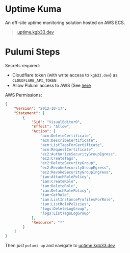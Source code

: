 # Uptime Kuma

An off-site uptime monitoring solution hosted on AWS ECS.

> [uptime.kgb33.dev](https://uptime.kgb33.dev/)

# Pulumi Steps

Secrets required:
  - Cloudflare token (with write access to `kgb33.dev`) as `CLOUDFLARE_API_TOKEN`
  - Allow Pulumi access to AWS (See [here](https://www.pulumi.com/docs/clouds/aws/get-started/begin/#configure-pulumi-to-access-your-aws-account)

AWS Permissions:

```json
{
    "Version": "2012-10-17",
    "Statement": [
        {
            "Sid": "VisualEditor0",
            "Effect": "Allow",
            "Action": [
                "acm:DeleteCertificate",
                "acm:DescribeCertificate",
                "acm:ListTagsForCertificate",
                "acm:RequestCertificate",
                "ec2:AuthorizeSecurityGroupEgress",
                "ec2:CreateTags",
                "ec2:DeleteSecurityGroup",
                "ec2:RevokeSecurityGroupEgress",
                "ec2:RevokeSecurityGroupIngress",
                "iam:AttachRolePolicy",
                "iam:CreateRole",
                "iam:DeleteRole",
                "iam:DetachRolePolicy",
                "iam:GetRole",
                "iam:ListInstanceProfilesForRole",
                "iam:ListRolePolicies",
                "logs:DeleteLogGroup",
                "logs:ListTagsLogGroup"
            ],
            "Resource": "*"
        }
    ]
}
```

Then just `pulumi up` and navigate to [uptime.kgb33.dev](https://uptime.kgb33.dev)
